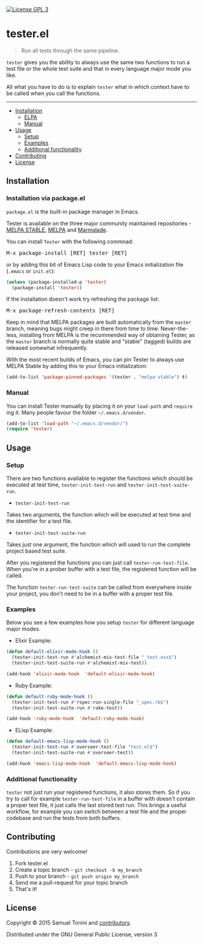 [![License GPL 3][badge-license]](http://www.gnu.org/licenses/gpl-3.0.txt)

# tester.el

> Run all tests through the same pipeline.

`tester` gives you the ability to always use the same two functions to run a test file or the whole test suite and that in every language major mode you like.

All what you have to do is to explain `tester` what in which context have to be called when you call the functions.

***

- [Installation](#installation)
  - [ELPA](#installation-via-packageel)
  - [Manual](#manual)
- [Usage](#usage)
  - [Setup](#setup)
  - [Examples](#examples)
  - [Additional functionality](#additional-functionality)
- [Contributing](#contributing)
- [License](#license)

## Installation

### Installation via package.el

`package.el` is the built-in package manager in Emacs.

Tester is available on the three major community maintained repositories -
[MELPA STABLE](melpa-stable.milkbox.net), [MELPA](http://melpa.milkbox.net) and [Marmalade](https://marmalade-repo.org/).

You can install `Tester` with the following commnad:

<kbd>M-x package-install [RET] tester [RET]</kbd>

or by adding this bit of Emacs Lisp code to your Emacs initialization file
(`.emacs` or `init.el`):

```el
(unless (package-installed-p 'tester)
  (package-install 'tester))
```

If the installation doesn't work try refreshing the package list:

<kbd>M-x package-refresh-contents [RET]</kbd>

Keep in mind that MELPA packages are built automatically from
the `master` branch, meaning bugs might creep in there from time to
time. Never-the-less, installing from MELPA is the recommended way of
obtaining Tester, as the `master` branch is normally quite stable and
"stable" (tagged) builds are released somewhat infrequently.

With the most recent builds of Emacs, you can pin Tester to always
use MELPA Stable by adding this to your Emacs initialization:

```el
(add-to-list 'package-pinned-packages '(tester . "melpa-stable") t)
```

### Manual

You can install Tester manually by placing it on your `load-path` and
`require` ing it. Many people favour the folder `~/.emacs.d/vendor`.

```el
(add-to-list 'load-path "~/.emacs.d/vendor/")
(require 'tester)
```

## Usage

### Setup

There are two functions available to register the functions which should be executed at test time, `tester-init-test-run` and `tester-init-test-suite-run`.

* `tester-init-test-run`

Takes two arguments, the function which will be executed at test time and the identifier for a test file.

* `tester-init-test-suite-run`

Takes just one argument, the function which will used to run the complete project based test suite.

After you registered the functions you can just call `tester-run-test-file`. When you're in a prober buffer with a test file, the registered function will be called.

The function `tester-run-test-suite` can be called from everywhere inside your project, you don't need to be in a buffer with a proper test file.

### Examples

Below you see a few examples how you setup `tester` for different language major modes.

* Elixir Example:

```el
(defun default-elixir-mode-hook ()
  (tester-init-test-run #'alchemist-mix-test-file "_test.exs$")
  (tester-init-test-suite-run #'alchemist-mix-test))

(add-hook 'elixir-mode-hook  'default-elixir-mode-hook)
```

* Ruby Example:

```el
(defun default-ruby-mode-hook ()
  (tester-init-test-run #'rspec-run-single-file "_spec.rb$")
  (tester-init-test-suite-run #'rake-test))

(add-hook 'ruby-mode-hook  'default-ruby-mode-hook)
```

* ELisp Example:

```el
(defun default-emacs-lisp-mode-hook ()
  (tester-init-test-run #'overseer-test-file "test.el$")
  (tester-init-test-suite-run #'overseer-test))

(add-hook 'emacs-lisp-mode-hook  'default-emacs-lisp-mode-hook)
```

### Additional functionality

`tester` not just run your registered functions, it also stores them. So if you try to call for example `tester-run-test-file` in a buffer with doesn't contain a proper test file, it just calls
the last stored test run. This brings a useful workflow, for example you can switch between a test file and the proper codebase and run the tests from both buffers.

## Contributing

Contributions are very welcome!

1. Fork tester.el
2. Create a topic branch - `git checkout -b my_branch`
4. Push to your branch - `git push origin my_branch`
5. Send me a pull-request for your topic branch
6. That's it!

## License

Copyright © 2015 Samuel Tonini and
[contributors](https://github.com/tonini/tester.el/contributors).

Distributed under the GNU General Public License, version 3

[badge-license]: https://img.shields.io/badge/license-GPL_3-green.svg?style=flat
